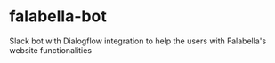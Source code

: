 # falabella-bot
Slack bot with Dialogflow integration to help the users with Falabella's website functionalities
